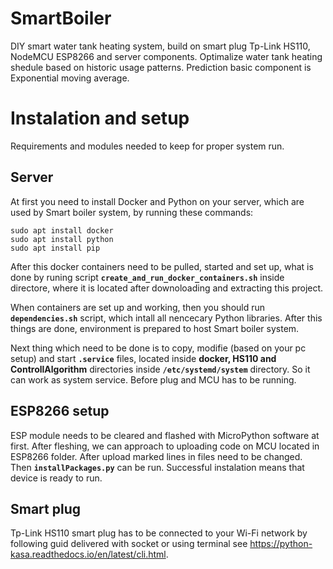 # SmartBoiler
DIY smart water tank heating system, build on smart plug Tp-Link HS110, NodeMCU ESP8266 and server components. Optimalize water tank heating shedule based on historic usage patterns. Prediction basic component is Exponential moving average.

# Instalation and setup
Requirements and modules needed to keep for proper system run.

## Server
At first you need to install Docker and Python on your server, which are used by Smart boiler system, by running these commands: 
```
sudo apt install docker
sudo apt install python
sudo apt install pip
```
After this docker containers need to be pulled, started and set up, what is done by runing script **`create_and_run_docker_containers.sh`** inside directore,
where it is located after downoloading and extracting this project.

When containers are set up and working, then you should run **`dependencies.sh`** script, which intall all nencecary Python libraries.
After this things are done, environment is prepared to host Smart boiler system.

Next thing which need to be done is to copy, modifie (based on your pc setup) and start **`.service`** files, located inside **docker, HS110 and ControllAlgorithm** directories inside **`/etc/systemd/system`** directory. So it can work as system service. Before plug and MCU has to be running.

## ESP8266 setup

ESP module needs to be cleared and flashed with MicroPython software at first. After fleshing, we can 
approach to uploading code on MCU located in ESP8266 folder. After upload marked lines in files need to be changed. Then **`installPackages.py`** can be run. Successful instalation means that device is ready to run.

## Smart plug

Tp-Link HS110 smart plug has to be connected to your Wi-Fi network by following guid delivered with socket or using terminal see https://python-kasa.readthedocs.io/en/latest/cli.html.
